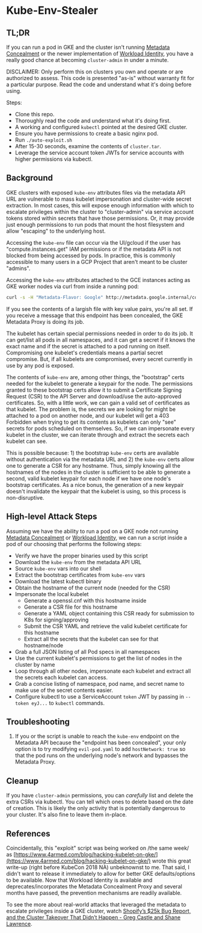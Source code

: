 # Kube-Env-Stealer

## TL;DR

If you can run a pod in GKE and the cluster isn't running [Metadata Concealment](https://cloud.google.com/kubernetes-engine/docs/how-to/protecting-cluster-metadata) or the newer implementation of [Workload Identity](https://cloud.google.com/kubernetes-engine/docs/how-to/workload-identity), you have a really good chance at becoming `cluster-admin` in under a minute.

DISCLAIMER: Only perform this on clusters you own and operate or are authorized to assess.  This code is presented "as-is" without warranty fit for a particular purpose.  Read the code and understand what it's doing before using.

Steps:

- Clone this repo.
- Thoroughly read the code and understand what it's doing first.
- A working and configured `kubectl` pointed at the desired GKE cluster.
- Ensure you have permissions to create a basic nginx pod.
- Run `./auto-exploit.sh`
- After 15-30 seconds, examine the contents of `cluster.tar`.
- Leverage the service account token JWTs for service accounts with higher permissions via kubectl.

## Background

GKE clusters with exposed `kube-env` attributes files via the metadata API URL are vulnerable to mass kubelet impersonation and cluster-wide secret extraction.  In most cases, this will expose enough information with which to escalate privileges within the cluster to "cluster-admin" via service account tokens stored within secrets that have those permissions.  Or, it may provide just enough permissions to run pods that mount the host filesystem and allow "escaping" to the underlying host.

Accessing the `kube-env` file can occur via the UI/gcloud if the user has "compute.instances.get" IAM permissions or if the metadata API is not blocked from being accessed by pods.  In practice, this is commonly accessible to many users in a GCP Project that aren't meant to be cluster "admins".

Accessing the `kube-env` attributes attached to the GCE instances acting as GKE worker nodes via curl from inside a running pod:

```bash
curl -s -H "Metadata-Flavor: Google" http://metadata.google.internal/computeMetadata/v1/instance/attributes/kube-env
```

If you see the contents of a largish file with key value pairs, you're all set.  If you receive a message that this endpoint has been concealed, the GKE Metadata Proxy is doing its job.

The kubelet has certain special permissions needed in order to do its job.  It can get/list all pods in all namespaces, and it can get a secret if it knows the exact name and if the secret is attached to a pod running on itself.  Compromising one kubelet's credentials means a partial secret compromise.  But, if all kubelets are compromised, every secret currently in use by any pod is exposed.

The contents of `kube-env` are, among other things, the "bootstrap" certs needed for the kubelet to generate a keypair for the node.  The permissions granted to these bootstrap certs allow it to submit a Certificate Signing Request (CSR) to the API Server and download/use the auto-approved certificates.  So, with a little work, we can gain a valid set of certificates as that kubelet.  The problem is, the secrets we are looking for might be attached to a pod on another node, and our kubelet will get a 403 Forbidden when trying to get its contents as kubelets can only "see" secrets for pods scheduled on themselves.  So, if we can impersonate every kubelet in the cluster, we can iterate through and extract the secrets each kubelet can see.

This is possible because: 1) the bootstrap `kube-env` certs are available without authentication via the metadata URL and 2) the `kube-env` certs allow one to generate a CSR for any hostname. Thus, simply knowing all the hostnames of the nodes in the cluster is sufficient to be able to generate a second, valid kubelet keypair for each node if we have one node's bootstrap certificates.  As a nice bonus, the generation of a new keypair doesn't invalidate the keypair that the kubelet is using, so this process is non-disruptive.

## High-level Attack Steps

Assuming we have the ability to run a pod on a GKE node not running [Metadata Concealment](https://cloud.google.com/kubernetes-engine/docs/how-to/protecting-cluster-metadata) or [Workload Identity](https://cloud.google.com/kubernetes-engine/docs/how-to/workload-identity), we can run a script inside a pod of our choosing that performs the following steps:

- Verify we have the proper binaries used by this script
- Download the `kube-env` from the metadata API URL
- Source `kube-env` vars into our shell
- Extract the bootstrap certificates from `kube-env` vars
- Download the latest kubectl binary
- Obtain the hostname of the current node (needed for the CSR)
- Impersonate the local kubelet
  - Generate a openssl.cnf with this hostname inside
  - Generate a CSR file for this hostname
  - Generate a YAML object containing this CSR ready for
    submission to K8s for signing/approving
  - Submit the CSR YAML and retrieve the valid kubelet certificate
    for this hostname
  - Extract all the secrets that the kubelet can see for that 
    hostname/node 
- Grab a full JSON listing of all Pod specs in all namespaces
- Use the current kubelet's permissions to get the list of
  nodes in the cluster by name
- Loop through all other nodes, impersonate each kubelet and
  extract all the secrets each kubelet can access.
- Grab a concise listing of namespace, pod name, and secret name
  to make use of the secret contents easier.
- Configure kubectl to use a ServiceAccount `token` JWT by passing in `--token eyJ...` to `kubectl` commands.

## Troubleshooting

1. If you or the script is unable to reach the `kube-env` endpoint on the Metadata API because the "endpoint has been concealed", your only option is to try modifying `evil-pod.yaml` to add `hostNetwork: true` so that the pod runs on the underlying node's network and bypasses the Metadata Proxy.

## Cleanup

If you have `cluster-admin` permissions, you can _carefully_ list and delete the extra CSRs via kubectl.  You can tell which ones to delete based on the date of creation.  This is likely the only activity that is potentially dangerous to your cluster.  It's also fine to leave them in-place.

## References

Coincidentally, this "exploit" script was being worked on /the same week/ as [https://www.4armed.com/blog/hacking-kubelet-on-gke/](https://www.4armed.com/blog/hacking-kubelet-on-gke/) wrote this great write-up (right before KubeCon 2018 NA) unbeknownst to me.  That said, I didn't want to release it immediately to allow for better GKE defaults/options to be available.  Now that Workload Identity is available and deprecates/incorporates the Metadata Concealment Proxy and several months have passed, the prevention mechanisms are readily available.

To see the more about real-world attacks that leveraged the metadata to escalate privileges inside a GKE cluster, watch [Shopify’s $25k Bug Report, and the Cluster Takeover That Didn’t Happen - Greg Castle and Shane Lawrence](https://www.youtube.com/watch?v=2XCm7vveU5A).
